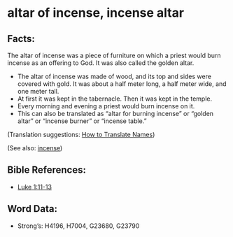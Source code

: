 # altar of incense, incense altar

## Facts:

The altar of incense was a piece of furniture on which a priest would burn incense as an offering to God. It was also called the golden altar.

* The altar of incense was made of wood, and its top and sides were covered with gold. It was about a half meter long, a half meter wide, and one meter tall.
* At first it was kept in the tabernacle. Then it was kept in the temple.
* Every morning and evening a priest would burn incense on it.
* This can also be translated as “altar for burning incense” or “golden altar” or “incense burner” or “incense table.”

(Translation suggestions: [How to Translate Names](rc://en/ta/man/translate/translate-names))

(See also: [incense](../other/incense.md))

## Bible References:

* [Luke 1:11-13](rc://en/tn/help/luk/01/11)

## Word Data:

* Strong’s: H4196, H7004, G23680, G23790
